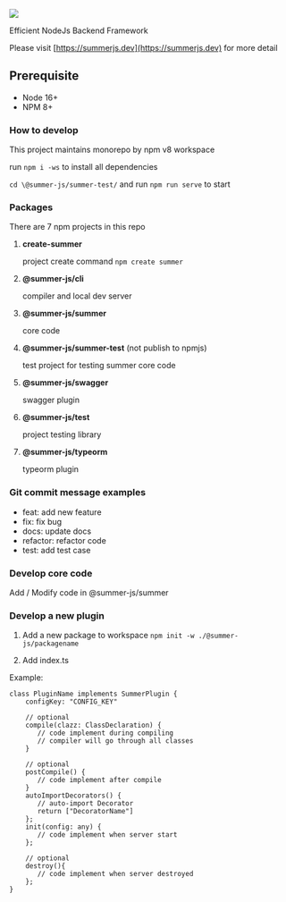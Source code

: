 
![](https://raw.githubusercontent.com/calidan-x/summer/main/assets/logo.png)


Efficient NodeJs Backend Framework

Please visit [https://summerjs.dev](https://summerjs.dev) for more detail

## Prerequisite

- Node 16+
- NPM 8+


### How to develop

This project maintains monorepo by npm v8 workspace

run `npm i -ws` to install all dependencies

`cd \@summer-js/summer-test/` and run `npm run serve` to start

### Packages

There are 7 npm projects in this repo

1. **create-summer**

   project create command `npm create summer`

2. **@summer-js/cli**

   compiler and local dev server

3. **@summer-js/summer**

   core code

4. **@summer-js/summer-test** (not publish to npmjs)

   test project for testing summer core code

5. **@summer-js/swagger**

   swagger plugin

6. **@summer-js/test**

   project testing library

7. **@summer-js/typeorm**

   typeorm plugin

### Git commit message examples

- feat: add new feature
- fix: fix bug
- docs: update docs
- refactor: refactor code
- test: add test case

### Develop core code

Add / Modify code in @summer-js/summer

### Develop a new plugin

1. Add a new package to workspace
   `npm init -w ./@summer-js/packagename`

2. Add index.ts

Example:

```
class PluginName implements SummerPlugin {
    configKey: "CONFIG_KEY"

    // optional
    compile(clazz: ClassDeclaration) {
       // code implement during compiling
       // compiler will go through all classes
    }

    // optional
    postCompile() {
       // code implement after compile
    }
    autoImportDecorators() {
       // auto-import Decorator
       return ["DecoratorName"]
    };
    init(config: any) {
       // code implement when server start
    };

    // optional
    destroy(){
       // code implement when server destroyed
    };
}

```
